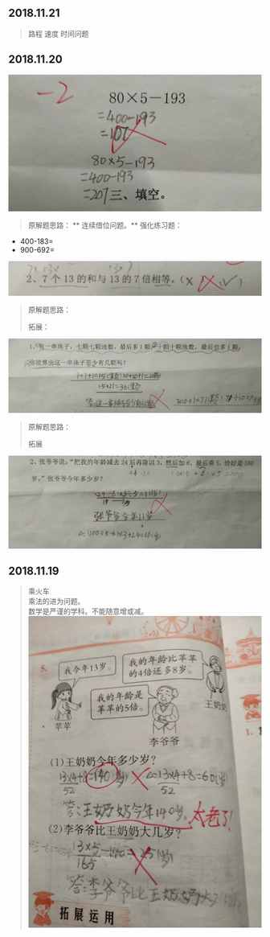 <h2 id="20181121">2018.11.21</h2>

> 路程 速度 时间问题

<h2 id="20181120">2018.11.20</h2>


![](/assets/20181120.jpg)

> 原解题思路：
>** 连续借位问题。**
> 强化练习题：
* 400-183=      
* 900-692=

![](/assets/20181120_2.jpg)

> 原解题思路：
>
> 拓展：

![](/assets/20181120_3.jpg)

> 原解题思路：
>
> 拓展

![](/assets/20181120_4.jpg)

<h2 id="20181119">2018.11.19</h2>


> 乘火车  
> 乘法的进为问题。  
> 数学是严谨的学科。不能随意增或减。  
> ![](/assets/IMG_1.jpg)



